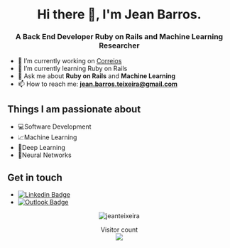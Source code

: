 <h1 align="center">Hi there 👋, I'm Jean Barros.</h1>
<h3 align="center">A Back End Developer Ruby on Rails and Machine Learning Researcher</h3>



- 🔭 I’m currently working on [Correios](https://#/)
- 🌱 I’m currently learning Ruby on Rails
- 💬 Ask me about **Ruby on Rails** and **Machine Learning**
- 📫 How to reach me: **jean.barros.teixeira@gmail.com**

## Things I am passionate about

- 💻Software Development
- 📈Machine Learning
- 🤖Deep Learning
- 🧠Neural Networks

## Get in touch

-  [![Linkedin Badge](https://img.shields.io/badge/LinkedIn--000?style=social&logo=Linkedin&logoColor=0077B5&link=https://www.linkedin.com/in/jean-barros-teixeira/)](https://www.linkedin.com/in/jean-barros-teixeira/) 
 - [![Outlook Badge](https://img.shields.io/badge/email--000?style=social&logo=microsoft-outlook&logoColor=0078d4&link=mailto:jean.barros.teixeira@gmail.com)](mailto:jean.barros.teixeira@gmail.com)


<p align="center">
  <img src="https://github-readme-stats.vercel.app/api?username=jeanteixeira&show_icons=true" alt="jeanteixeira" />
</p>


<p align="center"> 
  Visitor count<br>
  <img src="https://profile-counter.glitch.me/jeanteixeira/count.svg" />
</p>

<!--
**jeanteixeira/jeanteixeira** is a ✨ _special_ ✨ repository because its `README.md` (this file) appears on your GitHub profile.

Here are some ideas to get you started:

- 🔭 I’m currently working on ...
- 🌱 I’m currently learning ...
- 👯 I’m looking to collaborate on ...
- 🤔 I’m looking for help with ...
- 💬 Ask me about ...
- 📫 How to reach me: ...
- 😄 Pronouns: ...
- ⚡ Fun fact: ...
-->
